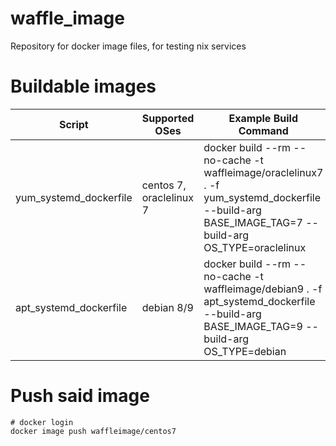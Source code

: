 # waffle_image
Repository for docker image files, for testing nix services

# Buildable images
| Script | Supported OSes | Example Build Command |
| ------------- | ------------- | ------------- |
|  yum_systemd_dockerfile | centos 7, oraclelinux  7 | docker build --rm --no-cache -t waffleimage/oraclelinux7 . -f yum_systemd_dockerfile --build-arg BASE_IMAGE_TAG=7 --build-arg OS_TYPE=oraclelinux |
|  apt_systemd_dockerfile | debian 8/9 | docker build --rm --no-cache -t waffleimage/debian9 . -f apt_systemd_dockerfile --build-arg BASE_IMAGE_TAG=9 --build-arg OS_TYPE=debian |

# Push said image

```
# docker login
docker image push waffleimage/centos7
```

